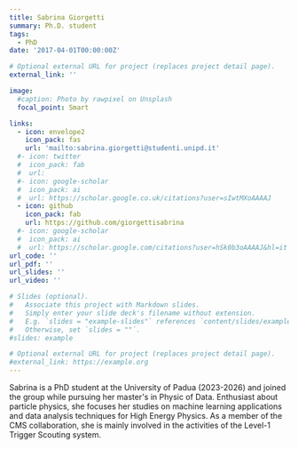 ```yaml
--- 
title: Sabrina Giorgetti
summary: Ph.D. student
tags:
  - PhD
date: '2017-04-01T00:00:00Z'

# Optional external URL for project (replaces project detail page).
external_link: ''

image:
  #caption: Photo by rawpixel on Unsplash
  focal_point: Smart

links:
  - icon: envelope2
    icon_pack: fas
    url: 'mailto:sabrina.giorgetti@studenti.unipd.it'
  #- icon: twitter
  #  icon_pack: fab
  #  url: 
  #- icon: google-scholar
  #  icon_pack: ai
  #  url: https://scholar.google.co.uk/citations?user=sIwtMXoAAAAJ
  - icon: github
    icon_pack: fab
    url: https://github.com/giorgettisabrina
  #- icon: google-scholar
  #  icon_pack: ai
  #  url: https://scholar.google.com/citations?user=hSk0b3oAAAAJ&hl=it
url_code: ''
url_pdf: ''
url_slides: ''
url_video: ''

# Slides (optional).
#   Associate this project with Markdown slides.
#   Simply enter your slide deck's filename without extension.
#   E.g. `slides = "example-slides"` references `content/slides/example-slides.md`.
#   Otherwise, set `slides = ""`.
#slides: example

# Optional external URL for project (replaces project detail page).
#external_link: https://example.org
---
```


Sabrina is a PhD student at the University of Padua (2023-2026) and joined the group while pursuing her master's in Physic of Data. Enthusiast about particle physics, she focuses her studies on machine learning applications and data analysis techniques for High Energy Physics. As a member of the CMS collaboration, she is mainly involved in the activities of the Level-1 Trigger Scouting system. 
